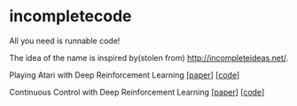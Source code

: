 # incompletecode

All you need is runnable code!

The idea of the name is inspired by(stolen from) http://incompleteideas.net/.

Playing Atari with Deep Reinforcement Learning [[paper](https://arxiv.org/pdf/1312.5602v1.pdf)] [[code](https://github.com/BryanBo-Cao/incompletecode/tree/main/DQN)]

Continuous Control with Deep Reinforcement Learning [[paper](https://arxiv.org/pdf/1509.02971v6.pdf)] [[code](https://github.com/BryanBo-Cao/incompletecode/tree/main/DDPG)]
